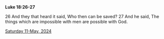**Luke 18:26-27**

26 And they that heard it said, Who then can be saved? 27 And he said, The things which are impossible with men are possible with God.

[Saturday 11-May, 2024](https://getbible.life/kjv/Luke/18/26-27)
